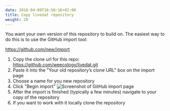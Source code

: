 ```yaml
---
date: 2016-04-09T16:50:16+02:00
title: Copy livedat repository
weight: 20
---
```


You want your own version of this repository to build on. The easiest way to do
this is to use the GitHub import tool:

https://github.com/new/import

1. Copy the clone url for this repo: https://github.com/weecology/livedat.git
2. Paste it into the "Your old repository’s clone URL" box on the import page
3. Choose a name for you new repository
4. Click "Begin import"
![Screenshot of GitHub import page](/screenshots/github_import.png)
5. After the import is finished (typically a few minutes) navigate to your copy
   of the repository
6. If you want to work with it locally clone the repository